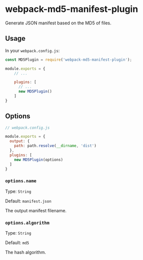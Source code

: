 # webpack-md5-manifest-plugin #

Generate JSON manifest based on the MD5 of files.

## Usage ##

In your `webpack.config.js`:

```javascript
const MD5Plugin = require('webpack-md5-manifest-plugin');

module.exports = {
    // ...

    plugins: [
      // ...
      new MD5Plugin()
    ]
}
```

## Options ##

```javascript
// webpack.config.js

module.exports = {
  output: {
    path: path.resolve(__dirname, 'dist')
  },
  plugins: [
    new MD5Plugin(options)
  ]
}
```

### `options.name` ###

Type: `String`

Default: `manifest.json`

The output manifest filename.

### `options.algorithm` ###

Type: `String`

Default: `md5`

The hash algorithm.
